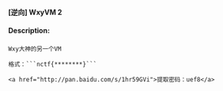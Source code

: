 #### [逆向] WxyVM 2  

#### Description:   

```
Wxy大神的另一个VM

格式：```nctf{********}```

<a href="http://pan.baidu.com/s/1hr59GVi">提取密码：uef8</a>

```

